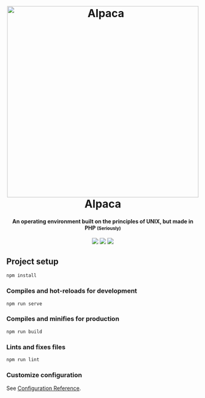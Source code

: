 
<h1 align="center">
  <br>
  <img src="./docs/AlpacaLogoWithBorder.svg" alt="Alpaca" width="500">
  <br>
  Alpaca
  <br>
</h1>

<h4 align="center">An operating environment built on the principles of UNIX, but made in PHP <small>(Seriously)</small></h4>

<p align="center">
<img src="https://img.shields.io/badge/vue-red">
<img src="https://img.shields.io/github/license/mozekvlaku/Alpaca">
<img src="https://img.shields.io/github/languages/code-size/mozekvlaku/Alpaca">
</p>

## Project setup
```
npm install
```

### Compiles and hot-reloads for development
```
npm run serve
```

### Compiles and minifies for production
```
npm run build
```

### Lints and fixes files
```
npm run lint
```

### Customize configuration
See [Configuration Reference](https://cli.vuejs.org/config/).
